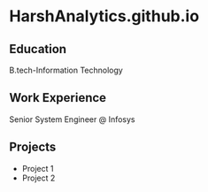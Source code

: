 # HarshAnalytics.github.io

## Education
B.tech-Information Technology

## Work Experience 
Senior System Engineer @ Infosys

## Projects
- Project 1
- Project 2


